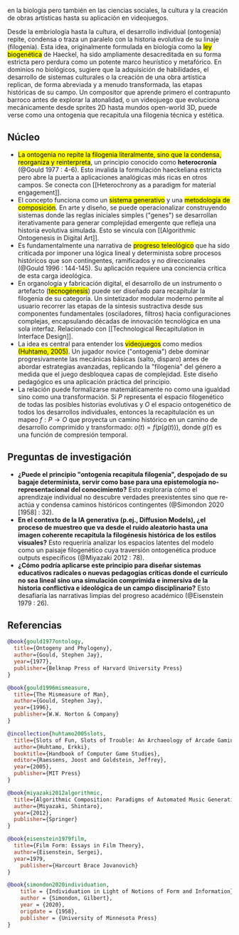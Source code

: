 en la biología pero también en las ciencias sociales, la cultura y la creación de obras artísticas hasta su aplicación en videojuegos.



Desde la embriología hasta la cultura, el desarrollo individual (ontogenia) repite, condensa o traza un paralelo con la historia evolutiva de su linaje (filogenia). Esta idea, originalmente formulada en biología como la <mark class='hltr-red'>ley biogenética</mark> de Haeckel, ha sido ampliamente desacreditada en su forma estricta pero perdura como un potente marco heurístico y metafórico. En dominios no biológicos, sugiere que la adquisición de habilidades, el desarrollo de sistemas culturales o la creación de una obra artística replican, de forma abreviada y a menudo transformada, las etapas históricas de su campo. Un compositor que aprende primero el contrapunto barroco antes de explorar la atonalidad, o un videojuego que evoluciona mecánicamente desde sprites 2D hasta mundos open-world 3D, puede verse como una ontogenia que recapitula una filogenia técnica y estética.

## Núcleo

-   <mark class='hltr-green'>La ontogenia no repite la filogenia literalmente, sino que la condensa, reorganiza y reinterpreta</mark>, un principio conocido como **heterocronía** (@Gould 1977 : 4-6). Esto invalida la formulación haeckeliana estricta pero abre la puerta a aplicaciones analógicas más ricas en otros campos. Se conecta con [[Heterochrony as a paradigm for material engagement]].
-   El concepto funciona como un <mark class='hltr-blue'>sistema generativo</mark> y una <mark class='hltr-orange'>metodología de composición</mark>. En arte y diseño, se puede operacionalizar construyendo sistemas donde las reglas iniciales simples ("genes") se desarrollan iterativamente para generar complejidad emergente que refleja una historia evolutiva simulada. Esto se vincula con [[Algorithmic Ontogenesis in Digital Art]].
-   Es fundamentalmente una narrativa de <mark class='hltr-purple'>progreso teleológico</mark> que ha sido criticada por imponer una lógica lineal y determinista sobre procesos históricos que son contingentes, ramificados y no direccionales (@Gould 1996 : 144-145). Su aplicación requiere una conciencia crítica de esta carga ideológica.
-   En organología y fabricación digital, el desarrollo de un instrumento o artefacto (<mark class='hltr-blue'>tecnogénesis</mark>) puede ser diseñado para recapitular la filogenia de su categoría. Un sintetizador modular moderno permite al usuario recorrer las etapas de la síntesis sustractiva desde sus componentes fundamentales (osciladores, filtros) hacia configuraciones complejas, encapsulando décadas de innovación tecnológica en una sola interfaz. Relacionado con [[Technological Recapitulation in Interface Design]].
-   La idea es central para entender los <mark class='hltr-blue'>videojuegos</mark> como medios <mark class='hltr-yellow'>(Huhtamo, 2005)</mark>. Un jugador novice ("ontogenia") debe dominar progresivamente las mecánicas básicas (salto, disparo) antes de abordar estrategias avanzadas, replicando la "filogenia" del género a medida que el juego desbloquea capas de complejidad. Este diseño pedagógico es una aplicación práctica del principio.
-   La relación puede formalizarse matemáticamente no como una igualdad sino como una transformación. Si $P$ representa el espacio filogenético de todas las posibles historias evolutivas y $O$ el espacio ontogenético de todos los desarrollos individuales, entonces la recapitulación es un mapeo $f: P \rightarrow O$ que proyecta un camino histórico en un camino de desarrollo comprimido y transformado: $o(t) = f(p(g(t)))$, donde $g(t)$ es una función de compresión temporal.

## Preguntas de investigación

-   **¿Puede el principio "ontogenia recapitula filogenia", despojado de su bagaje determinista, servir como base para una epistemología no-representacional del conocimiento?** Esto exploraría cómo el aprendizaje individual no descubre verdades preexistentes sino que re-actúa y condensa caminos históricos contingentes (@Simondon 2020 [1958] : 32).
-   **En el contexto de la IA generativa (p.ej., Diffusion Models), ¿el proceso de muestreo que va desde el ruido aleatorio hasta una imagen coherente recapitula la filogénesis histórica de los estilos visuales?** Esto requeriría analizar los espacios latentes del modelo como un paisaje filogenético cuya traversión ontogenética produce outputs específicos (@Miyazaki 2012 : 78).
-   **¿Cómo podría aplicarse este principio para diseñar sistemas educativos radicales o nuevas pedagogías críticas donde el currículo no sea lineal sino una simulación comprimida e inmersiva de la historia conflictiva e ideológica de un campo disciplinario?** Esto desafiaría las narrativas limpias del progreso académico (@Eisenstein 1979 : 26).

## Referencias

```bibtex
@book{gould1977ontology,
  title={Ontogeny and Phylogeny},
  author={Gould, Stephen Jay},
  year={1977},
  publisher={Belknap Press of Harvard University Press}
}

@book{gould1996mismeasure,
  title={The Mismeasure of Man},
  author={Gould, Stephen Jay},
  year={1996},
  publisher={W.W. Norton & Company}
}

@incollection{huhtamo2005slots,
  title={Slots of Fun, Slots of Trouble: An Archaeology of Arcade Gaming},
  author={Huhtamo, Erkki},
  booktitle={Handbook of Computer Game Studies},
  editor={Raessens, Joost and Goldstein, Jeffrey},
  year={2005},
  publisher={MIT Press}
}

@book{miyazaki2012algorithmic,
  title={Algorithmic Composition: Paradigms of Automated Music Generation},
  author={Miyazaki, Shintaro},
  year={2012},
  publisher={Springer}
}

@book{eisenstein1979film,
  title={Film Form: Essays in Film Theory},
  author={Eisenstein, Sergei},
  year=1979,
	publisher={Harcourt Brace Jovanovich}
}

@book{simondon2020individuation,
	title = {Individuation in Light of Notions of Form and Information},
	author = {Simondon, Gilbert},
	year = {2020},
	origdate = {1958},
	publisher = {University of Minnesota Press}
}
```

